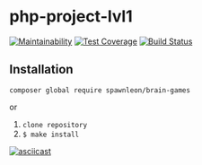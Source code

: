 # php-project-lvl1

[![Maintainability](https://api.codeclimate.com/v1/badges/f51c11cf4c3fcd71a85f/maintainability)](https://codeclimate.com/github/SpawnLeon/php-project-lvl1/maintainability)
[![Test Coverage](https://api.codeclimate.com/v1/badges/f51c11cf4c3fcd71a85f/test_coverage)](https://codeclimate.com/github/SpawnLeon/php-project-lvl1/test_coverage)
[![Build Status](https://travis-ci.org/SpawnLeon/php-project-lvl1.svg?branch=master)](https://travis-ci.org/SpawnLeon/php-project-lvl1)
## Installation
`composer global require spawnleon/brain-games`

or

1. `clone repository`
1. `$ make install`

[![asciicast](https://asciinema.org/a/SBa60jWv****lnIcsGBNEH53vWgLm.svg)](https://asciinema.org/a/SBa60jWvlnIcsGBNEH53vWgLm)